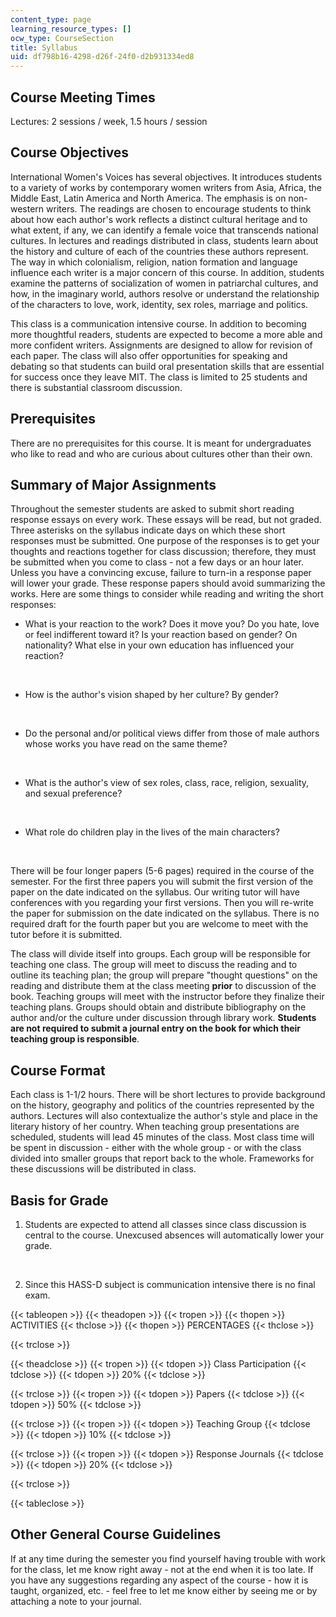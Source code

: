 ```yaml
---
content_type: page
learning_resource_types: []
ocw_type: CourseSection
title: Syllabus
uid: df798b16-4298-d26f-24f0-d2b931334ed8
---
```


Course Meeting Times
--------------------

Lectures: 2 sessions / week, 1.5 hours / session

Course Objectives
-----------------

International Women's Voices has several objectives. It introduces students to a variety of works by contemporary women writers from Asia, Africa, the Middle East, Latin America and North America. The emphasis is on non-western writers. The readings are chosen to encourage students to think about how each author's work reflects a distinct cultural heritage and to what extent, if any, we can identify a female voice that transcends national cultures. In lectures and readings distributed in class, students learn about the history and culture of each of the countries these authors represent. The way in which colonialism, religion, nation formation and language influence each writer is a major concern of this course. In addition, students examine the patterns of socialization of women in patriarchal cultures, and how, in the imaginary world, authors resolve or understand the relationship of the characters to love, work, identity, sex roles, marriage and politics.

This class is a communication intensive course. In addition to becoming more thoughtful readers, students are expected to become a more able and more confident writers. Assignments are designed to allow for revision of each paper. The class will also offer opportunities for speaking and debating so that students can build oral presentation skills that are essential for success once they leave MIT. The class is limited to 25 students and there is substantial classroom discussion.

Prerequisites
-------------

There are no prerequisites for this course. It is meant for undergraduates who like to read and who are curious about cultures other than their own.

Summary of Major Assignments
----------------------------

Throughout the semester students are asked to submit short reading response essays on every work. These essays will be read, but not graded. Three asterisks on the syllabus indicate days on which these short responses must be submitted. One purpose of the responses is to get your thoughts and reactions together for class discussion; therefore, they must be submitted when you come to class - not a few days or an hour later. Unless you have a convincing excuse, failure to turn-in a response paper will lower your grade. These response papers should avoid summarizing the works. Here are some things to consider while reading and writing the short responses:

*   What is your reaction to the work? Does it move you? Do you hate, love or feel indifferent toward it? Is your reaction based on gender? On nationality? What else in your own education has influenced your reaction?  
      
     
*   How is the author's vision shaped by her culture? By gender?  
      
     
*   Do the personal and/or political views differ from those of male authors whose works you have read on the same theme?  
      
     
*   What is the author's view of sex roles, class, race, religion, sexuality, and sexual preference?  
      
     
*   What role do children play in the lives of the main characters?  
      
     

There will be four longer papers (5-6 pages) required in the course of the semester. For the first three papers you will submit the first version of the paper on the date indicated on the syllabus. Our writing tutor will have conferences with you regarding your first versions. Then you will re-write the paper for submission on the date indicated on the syllabus. There is no required draft for the fourth paper but you are welcome to meet with the tutor before it is submitted.

The class will divide itself into groups. Each group will be responsible for teaching one class. The group will meet to discuss the reading and to outline its teaching plan; the group will prepare "thought questions" on the reading and distribute them at the class meeting **prior** to discussion of the book. Teaching groups will meet with the instructor before they finalize their teaching plans. Groups should obtain and distribute bibliography on the author and/or the culture under discussion through library work. **Students are not required to submit a journal entry on the book for which their teaching group is responsible**.

Course Format
-------------

Each class is 1-1/2 hours. There will be short lectures to provide background on the history, geography and politics of the countries represented by the authors. Lectures will also contextualize the author's style and place in the literary history of her country. When teaching group presentations are scheduled, students will lead 45 minutes of the class. Most class time will be spent in discussion - either with the whole group - or with the class divided into smaller groups that report back to the whole. Frameworks for these discussions will be distributed in class.

Basis for Grade
---------------

1.  Students are expected to attend all classes since class discussion is central to the course. Unexcused absences will automatically lower your grade.  
      
     
2.  Since this HASS-D subject is communication intensive there is no final exam.

{{< tableopen >}}
{{< theadopen >}}
{{< tropen >}}
{{< thopen >}}
ACTIVITIES
{{< thclose >}}
{{< thopen >}}
PERCENTAGES
{{< thclose >}}

{{< trclose >}}

{{< theadclose >}}
{{< tropen >}}
{{< tdopen >}}
Class Participation
{{< tdclose >}}
{{< tdopen >}}
20%
{{< tdclose >}}

{{< trclose >}}
{{< tropen >}}
{{< tdopen >}}
Papers
{{< tdclose >}}
{{< tdopen >}}
50%
{{< tdclose >}}

{{< trclose >}}
{{< tropen >}}
{{< tdopen >}}
Teaching Group
{{< tdclose >}}
{{< tdopen >}}
10%
{{< tdclose >}}

{{< trclose >}}
{{< tropen >}}
{{< tdopen >}}
Response Journals
{{< tdclose >}}
{{< tdopen >}}
20%
{{< tdclose >}}

{{< trclose >}}

{{< tableclose >}}

Other General Course Guidelines
-------------------------------

If at any time during the semester you find yourself having trouble with work for the class, let me know right away - not at the end when it is too late. If you have any suggestions regarding any aspect of the course - how it is taught, organized, etc. - feel free to let me know either by seeing me or by attaching a note to your journal.